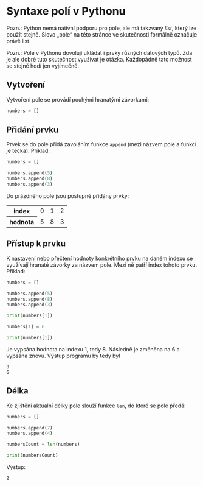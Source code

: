 # Syntaxe polí v Pythonu

Pozn.: Python nemá nativní podporu pro pole, ale má takzvaný *list*, který lze použít stejně. Slovo „pole“ na této stránce ve skutečnosti formálně označuje právě list.

Pozn.: Pole v Pythonu dovolují ukládat i prvky různých datových typů. Zda je ale dobré tuto skutečnost využívat je otázka. Každopádně tato možnost se stejně hodí jen vyjímečně.

## Vytvoření

Vytvoření pole se provádí pouhými hranatými závorkami:

```python
numbers = []
```

## Přidání prvku

Prvek se do pole přidá zavoláním funkce `append` (mezi názvem pole a funkcí je tečka). Příklad:

```python
numbers = []

numbers.append(5)
numbers.append(8)
numbers.append(3)
```

Do prázdného pole jsou postupně přidány prvky:

<table>
<tr><th>index</th><td>0</td><td>1</td><td>2</td></tr>
<tr><th>hodnota</th><td>5</td><td>8</td><td>3</td></tr>
</table>

## Přístup k prvku

K nastavení nebo přečtení hodnoty konkrétního prvku na daném indexu se využívají hranaté závorky za názvem pole. Mezi ně patří index tohoto prvku. Příklad:

```python
numbers = []

numbers.append(5)
numbers.append(8)
numbers.append(3)

print(numbers[1])

numbers[1] = 6

print(numbers[1])
```

Je vypsána hodnota na indexu 1, tedy 8. Následně je změněna na 6 a vypsána znovu. Výstup programu by tedy byl

```
8
6
```

## Délka

Ke zjištění aktuální délky pole slouží funkce `len`, do které se pole předá:

```python
numbers = []

numbers.append(7)
numbers.append(4)

numbersCount = len(numbers)

print(numbersCount)
```

Výstup:

```
2
```
